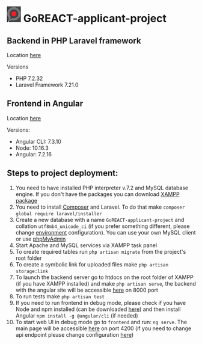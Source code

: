 # ![goreact.png](goreact.png)  GoREACT-applicant-project

## Backend in PHP Laravel framework

Location [here](backend)

Versions
* PHP 7.2.32
* Laravel Framework 7.21.0

## Frontend in Angular

Location [here](frontend)

Versions:
* Angular CLI: 7.3.10
* Node: 10.16.3
* Angular: 7.2.16

## Steps to project deployment:
1) You need to have installed PHP interpreter v.7.2 and MySQL database engine. If you don't have the packages you can download [XAMPP package](https://www.apachefriends.org/download.html)
2) You need to install [Composer](https://getcomposer.org/download/) and Laravel. To do that make `composer global require laravel/installer`
3) Create a new database with a name `GoREACT-applicant-project` and collation `utf8mb4_unicode_ci` (if you prefer something different, please change [environment](backend/.env#L10) configuration). You can use your own MySQL client or use [phpMyAdmin](http://localhost/phpmyadmin/)
4) Start Apache and MySQL services via XAMPP task panel
5) To create required tables run `php artisan migrate` from the project's root folder
6) To create a symbolic link for uploaded files make `php artisan storage:link`
7) To launch the backend server go to htdocs on the root folder of XAMPP (if you have XAMPP installed) and make `php artisan serve`, the backend with the angular site will be accessible [here](http://localhost:8000/) on 8000 port
8) To run tests make `php artisan test`
9) If you need to run frontend in debug mode, please check if you have Node and npm installed (can be downloaded [here](https://nodejs.org/en/)) and then install Angular `npm install -g @angular/cli` (if needed)
10) To start web UI in debug mode go to `frontend` and run: `ng serve`. The main page will be accessible [here](http://localhost:4200) on port 4200 (if you need to change api endpoint please change configuration [here](frontend/src/environments/environment.ts#L7))

